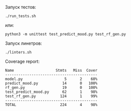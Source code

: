 Запуск тестов:
```
./run_tests.sh
```
или:
```
python3 -m unittest test_predict_mood.py test_rf_gen.py
```

Запуск линетров:
```
./linters.sh
```

Coverage report:
```
Name                   Stmts   Miss  Cover
------------------------------------------
model.py                   5      2    60%
predict_mood.py           14      0   100%
rf_gen.py                 19      0   100%
test_predict_mood.py      62      1    98%
test_rf_gen.py           124      1    99%
------------------------------------------
TOTAL                    224      4    98%
```